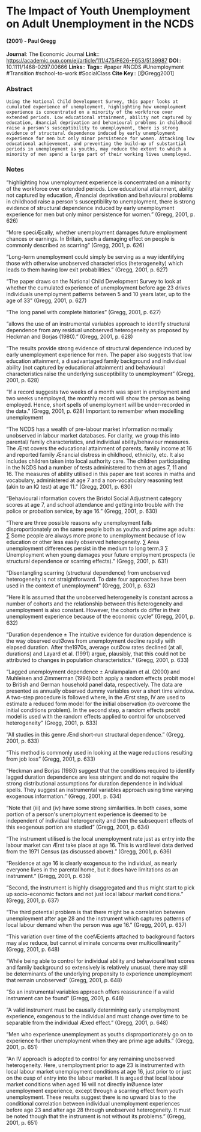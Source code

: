 # The Impact of Youth Unemployment on Adult Unemployment in the NCDS
#### (2001) - Paul Gregg
**Journal**: The Economic Journal
**Link**:: https://academic.oup.com/ej/article/111/475/F626-F653/5139987
**DOI**:: 10.1111/1468-0297.00666
**Links**:: 
**Tags**:: #paper #NCDS #Unemployment #Transition #school-to-work #SocialClass 
**Cite Key**:: [@Gregg2001]

### Abstract

```
Using the National Child Development Survey, this paper looks at cumulated experience of unemployment, highlighting how unemployment experience is concentrated on a minority of the workforce over extended periods. Low educational attainment, ability not captured by education, Ænancial deprivation and behavioural problems in childhood raise a person's susceptibility to unemployment, there is strong evidence of structural dependence induced by early unemployment experience for men but only minor persistence for women. Attacking low educational achievement, and preventing the build-up of substantial periods in unemployment as youths, may reduce the extent to which a minority of men spend a large part of their working lives unemployed.
```

### Notes

“highlighting how unemployment experience is concentrated on a minority of the workforce over extended periods. Low educational attainment, ability not captured by education, Ænancial deprivation and behavioural problems in childhood raise a person's susceptibility to unemployment, there is strong evidence of structural dependence induced by early unemployment experience for men but only minor persistence for women.” (Gregg, 2001, p. 626)

“More speciÆcally, whether unemployment damages future employment chances or earnings. In Britain, such a damaging effect on people is commonly described as scarring” (Gregg, 2001, p. 626)

“Long-term unemployment could simply be serving as a way identifying those with otherwise unobserved characteristics (heterogeneity) which leads to them having low exit probabilities.” (Gregg, 2001, p. 627)

“The paper draws on the National Child Development Survey to look at whether the cumulated experience of unemployment before age 23 drives individuals unemployment patterns between 5 and 10 years later, up to the age of 33” (Gregg, 2001, p. 627)

“The long panel with complete histories” (Gregg, 2001, p. 627)

“allows the use of an instrumental variables approach to identify structural dependence from any residual unobserved heterogeneity as proposed by Heckman and Borjas (1980).” (Gregg, 2001, p. 628)

“The results provide strong evidence of structural dependence induced by early unemployment experience for men. The paper also suggests that low education attainment, a disadvantaged family background and individual ability (not captured by educational attainment) and behavioural characteristics raise the underlying susceptibility to unemployment” (Gregg, 2001, p. 628)

“If a record suggests two weeks of a month was spent in employment and two weeks unemployed, the monthly record will show the person as being employed. Hence, short spells of unemployment will be under-recorded in the data.” (Gregg, 2001, p. 628) Important to remember when modelling unemployment

“The NCDS has a wealth of pre-labour market information normally unobserved in labour market databases. For clarity, we group this into parental/ family characteristics, and individual ability/behaviour measures. The Ærst covers the educational attainment of parents, family income at 16 and reported family Ænancial distress in childhood, ethnicity, etc. It also includes children taken into local authority care. The children participating in the NCDS had a number of tests administered to them at ages 7, 11 and 16. The measures of ability utilised in this paper are test scores in maths and vocabulary, administered at age 7 and a non-vocabulary reasoning test (akin to an IQ test) at age 11.” (Gregg, 2001, p. 630)

“Behavioural information covers the Bristol Social Adjustment category scores at age 7, and school attendance and getting into trouble with the police or probation service, by age 16.” (Gregg, 2001, p. 630)

“There are three possible reasons why unemployment falls disproportionately on the same people both as youths and prime age adults: ∑ Some people are always more prone to unemployment because of low education or other less easily observed heterogeneity. ∑ Area unemployment differences persist in the medium to long term.3 ∑ Unemployment when young damages your future employment prospects (ie structural dependence or scarring effects).” (Gregg, 2001, p. 631)

“Disentangling scarring (structural dependence) from unobserved heterogeneity is not straightforward. To date four approaches have been used in the context of unemployment” (Gregg, 2001, p. 632)

“Here it is assumed that the unobserved heterogeneity is constant across a number of cohorts and the relationship between this heterogeneity and unemployment is also constant. However, the cohorts do differ in their unemployment experience because of the economic cycle” (Gregg, 2001, p. 632)

“Duration dependence ± The intuitive evidence for duration dependence is the way observed outØows from unemployment decline rapidly with elapsed duration. After the1970s, average outØow rates declined (at all, durations) and Layard et al. (1991) argue, plausibly, that this could not be attributed to changes in population characteristics.” (Gregg, 2001, p. 633)

“Lagged unemployment dependence ± Arulampalam et al. (2000) and Muhleisen and Zimmerman (1994) both apply a random effects probit model to British and German household panel data, respectively. The data are presented as annually observed dummy variables over a short time window. A two-step procedure is followed where, in the Ærst step, IV are used to estimate a reduced form model for the initial observation (to overcome the initial conditions problem). In the second step, a random effects probit model is used with the random effects applied to control for unobserved heterogeneity” (Gregg, 2001, p. 633)

“All studies in this genre Ænd short-run structural dependence.” (Gregg, 2001, p. 633)

“This method is commonly used in looking at the wage reductions resulting from job loss” (Gregg, 2001, p. 633)

“Heckman and Borjas (1980) suggest that the conditions required to identify lagged duration dependence are less stringent and do not require the strong distributional assumptions for duration dependence in individual spells. They suggest an instrumental variables approach using time varying exogenous information.” (Gregg, 2001, p. 634)

“Note that (iii) and (iv) have some strong similarities. In both cases, some portion of a person's unemployment experience is deemed to be independent of individual heterogeneity and then the subsequent effects of this exogenous portion are studied” (Gregg, 2001, p. 634)

“The instrument utilised is the local unemployment rate just as entry into the labour market can Ærst take place at age 16. This is ward level data derived from the 1971 Census (as discussed above).” (Gregg, 2001, p. 636)

“Residence at age 16 is clearly exogenous to the individual, as nearly everyone lives in the parental home, but it does have limitations as an instrument.” (Gregg, 2001, p. 636)

“Second, the instrument is highly disaggregated and thus might start to pick up socio-economic factors and not just local labour market conditions.” (Gregg, 2001, p. 637)

“The third potential problem is that there might be a correlation between unemployment after age 28 and the instrument which captures patterns of local labour demand when the person was age 16.” (Gregg, 2001, p. 637)

“This variation over time of the coefÆcients attached to background factors may also reduce, but cannot eliminate concerns over multicollinearity” (Gregg, 2001, p. 648)

“While being able to control for individual ability and behavioural test scores and family background so extensively is relatively unusual, there may still be determinants of the underlying propensity to experience unemployment that remain unobserved” (Gregg, 2001, p. 648)

“So an instrumental variables approach offers reassurance if a valid instrument can be found” (Gregg, 2001, p. 648)

“A valid instrument must be causally determining early unemployment experience, exogenous to the individual and must change over time to be separable from the individual Æxed effect.” (Gregg, 2001, p. 648)

“Men who experience unemployment as youths disproportionately go on to experience further unemployment when they are prime age adults.” (Gregg, 2001, p. 651)

“An IV approach is adopted to control for any remaining unobserved heterogeneity. Here, unemployment prior to age 23 is instrumented with local labour market unemployment conditions at age 16, just prior to or just on the cusp of entry into the labour market. It is argued that local labour market conditions when aged 16 will not directly inØuence later unemployment experience, except through a scarring effect from youth unemployment. These results suggest there is no upward bias to the conditional correlation between individual unemployment experiences before age 23 and after age 28 through unobserved heterogeneity. It must be noted though that the instrument is not without its problems.” (Gregg, 2001, p. 651)